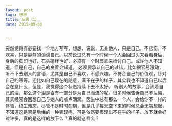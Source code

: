 ```yaml
---
layout: post
tags: 想想 
title: 反思（1） 
date: 2015-09-08


---
```


突然觉得有必要找一个地方写写，想想，说说，无关他人，只是自己，不悲伤，不欢喜，只是静静的谈谈自己。以前说过总有一个时候一个人会回过头来看看身后，身后的脚印也好，石头磕绊也好，必须有一个时辰拿来检讨自己。或许他人不知道，但是自己，自己的良善会知道。<!-- more -->
必须要承认自己的过错，比如很容易激动，听不下去别人的言语，尤其是自己不喜欢，不感兴趣，不符合自己的价值观，针对自己的等等。还比如自己现在的随意，满不在乎的样子，其实我也不知道自己以后会在意什么，但是，我觉得这个状态持续下去不太好。
听别人的故事，会流着自己的泪，那么这个泪是否有一部分是为自己而流的呢。很多时候告诉自己不后悔，其实经常会回想自己与她人的点点滴滴。医生中总有那么一个人，会给你不一样的体验，终生难忘。尽管不是时时刻刻，但是几乎每天空下来的时候总会无端想起，不知道这是否是后悔的一种表现呢，可是依然要表现出不在乎的样子。放下就会好过许多，真的是这样的放下么？真的就这样么？
 
 
